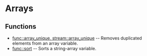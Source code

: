 # Arrays
## Functions
* [func::array_unique, stream::array_unique](array/array_unique.sh.md) -- Removes duplicated elements from an array variable.
* [func::sort](array/sort.sh.md) -- Sorts a string-array variable.

